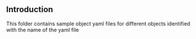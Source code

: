 ## Introduction ##
This folder contains sample object yaml files for different objects identified with the name of the yaml file
